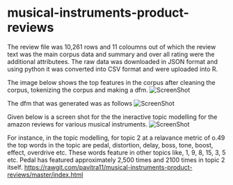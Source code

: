 # musical-instruments-product-reviews

The review file was 10,261 rows and 11 coloumns out of which the review text was the main corpus data and summary and over all rating were the additional attributees.
The raw data was downloaded in JSON format and using python it was converted into CSV format and were uploaded into R.

The image below shows the top features in the corpus after cleaning the corpus, tokenizing the corpus and making a dfm.
![ScreenShot](https://cloud.githubusercontent.com/assets/22182351/20317236/3018aa6e-ab33-11e6-9ca6-33081dae59c1.png)

The dfm that was generated was as follows
![ScreenShot](https://cloud.githubusercontent.com/assets/22182351/20318609/e1a8f2d4-ab38-11e6-86eb-abba113b0f6c.png)

Given below is a screen shot for the the ineractive topic modelling for the amazon reviews for various musical instruments.
![ScreenShot](https://cloud.githubusercontent.com/assets/22182351/20316792/722da244-ab31-11e6-82f6-9a2fff921b3f.png)

For instance, in the topic modelling, for topic 2 at a relavance metric of o.49 the top words in the topic are pedal, distortion, delay, boss, tone, boost, effect, overdrive etc. 
These words feature in other topics like, 1, 9, 8, 15, 3, 5 etc.
Pedal has featured approximately 2,500 times and 2100 times in topic 2 itself.
https://rawgit.com/pavitra11/musical-instruments-product-reviews/master/index.html
